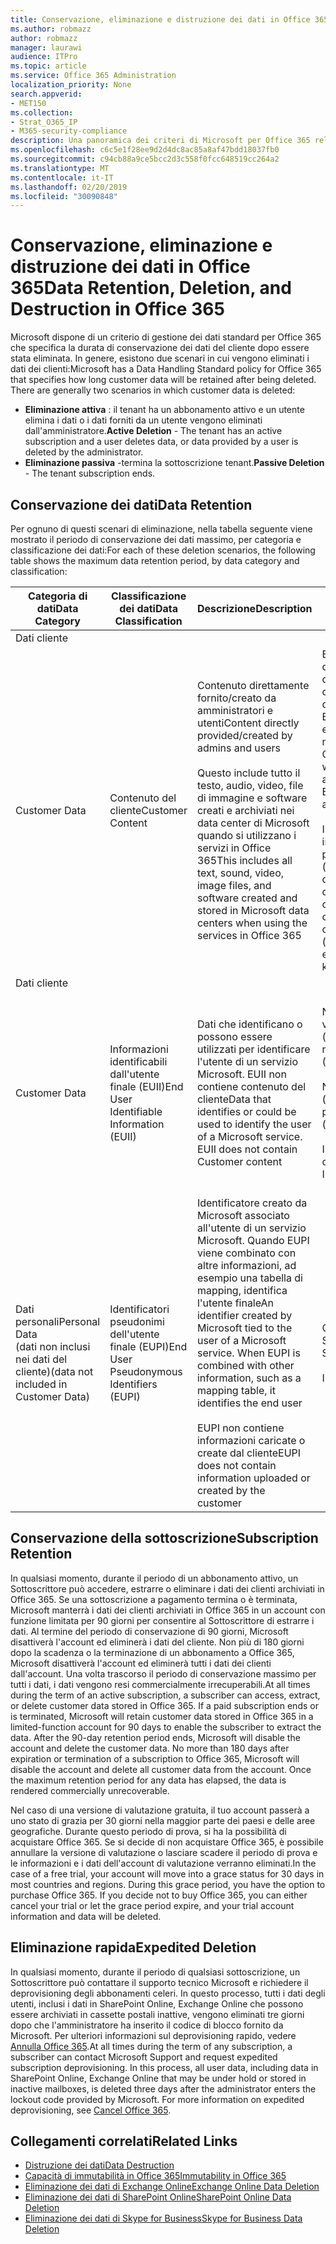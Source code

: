 ```yaml
---
title: Conservazione, eliminazione e distruzione dei dati in Office 365
ms.author: robmazz
author: robmazz
manager: laurawi
audience: ITPro
ms.topic: article
ms.service: Office 365 Administration
localization_priority: None
search.appverid:
- MET150
ms.collection:
- Strat_O365_IP
- M365-security-compliance
description: Una panoramica dei criteri di Microsoft per Office 365 relativamente alla conservazione, all'eliminazione e alla distruzione dei dati.
ms.openlocfilehash: c6c5e1f28ee9d2d4dc8ac85a8af47bdd18037fb0
ms.sourcegitcommit: c94cb88a9ce5bcc2d3c558f0fcc648519cc264a2
ms.translationtype: MT
ms.contentlocale: it-IT
ms.lasthandoff: 02/20/2019
ms.locfileid: "30090848"
---
```

# <a name="data-retention-deletion-and-destruction-in-office-365"></a><span data-ttu-id="4ee35-103">Conservazione, eliminazione e distruzione dei dati in Office 365</span><span class="sxs-lookup"><span data-stu-id="4ee35-103">Data Retention, Deletion, and Destruction in Office 365</span></span>

<span data-ttu-id="4ee35-p101">Microsoft dispone di un criterio di gestione dei dati standard per Office 365 che specifica la durata di conservazione dei dati del cliente dopo essere stata eliminata. In genere, esistono due scenari in cui vengono eliminati i dati dei clienti:</span><span class="sxs-lookup"><span data-stu-id="4ee35-p101">Microsoft has a Data Handling Standard policy for Office 365 that specifies how long customer data will be retained after being deleted. There are generally two scenarios in which customer data is deleted:</span></span>

- <span data-ttu-id="4ee35-106">**Eliminazione attiva** : il tenant ha un abbonamento attivo e un utente elimina i dati o i dati forniti da un utente vengono eliminati dall'amministratore.</span><span class="sxs-lookup"><span data-stu-id="4ee35-106">**Active Deletion** - The tenant has an active subscription and a user deletes data, or data provided by a user is deleted by the administrator.</span></span>
- <span data-ttu-id="4ee35-107">**Eliminazione passiva** -termina la sottoscrizione tenant.</span><span class="sxs-lookup"><span data-stu-id="4ee35-107">**Passive Deletion** - The tenant subscription ends.</span></span>

## <a name="data-retention"></a><span data-ttu-id="4ee35-108">Conservazione dei dati</span><span class="sxs-lookup"><span data-stu-id="4ee35-108">Data Retention</span></span>

<span data-ttu-id="4ee35-109">Per ognuno di questi scenari di eliminazione, nella tabella seguente viene mostrato il periodo di conservazione dei dati massimo, per categoria e classificazione dei dati:</span><span class="sxs-lookup"><span data-stu-id="4ee35-109">For each of these deletion scenarios, the following table shows the maximum data retention period, by data category and classification:</span></span>

| <span data-ttu-id="4ee35-110">Categoria di dati</span><span class="sxs-lookup"><span data-stu-id="4ee35-110">Data Category</span></span> | <span data-ttu-id="4ee35-111">Classificazione dei dati</span><span class="sxs-lookup"><span data-stu-id="4ee35-111">Data Classification</span></span> | <span data-ttu-id="4ee35-112">Descrizione</span><span class="sxs-lookup"><span data-stu-id="4ee35-112">Description</span></span> | <span data-ttu-id="4ee35-113">Esempi</span><span class="sxs-lookup"><span data-stu-id="4ee35-113">Examples</span></span> | <span data-ttu-id="4ee35-114">Periodo di conservazione</span><span class="sxs-lookup"><span data-stu-id="4ee35-114">Retention Period</span></span> |
|-----------------|-----------------|-----------------|----------------------------------|-------------------------------|
| <span data-ttu-id="4ee35-115">Dati cliente
</span><span class="sxs-lookup"><span data-stu-id="4ee35-115">Customer Data</span></span> | <span data-ttu-id="4ee35-116">Contenuto del cliente</span><span class="sxs-lookup"><span data-stu-id="4ee35-116">Customer Content</span></span>| <span data-ttu-id="4ee35-117">Contenuto direttamente fornito/creato da amministratori e utenti</span><span class="sxs-lookup"><span data-stu-id="4ee35-117">Content directly provided/created by admins and users</span></span> <br><br> <span data-ttu-id="4ee35-118">Questo include tutto il testo, audio, video, file di immagine e software creati e archiviati nei data center di Microsoft quando si utilizzano i servizi in Office 365</span><span class="sxs-lookup"><span data-stu-id="4ee35-118">This includes all text, sound, video, image files, and software created and stored in Microsoft data centers when using the services in Office 365</span></span> | <span data-ttu-id="4ee35-119">Esempi delle applicazioni di Office 365 più comunemente utilizzate che consentono agli utenti di creare dati tra cui Word, Excel, PowerPoint, Outlook e OneNote</span><span class="sxs-lookup"><span data-stu-id="4ee35-119">Examples of the most commonly used Office 365 applications which allow users to author data include Word, Excel, PowerPoint, Outlook and OneNote</span></span> <br><br> <span data-ttu-id="4ee35-120">Il contenuto del cliente include anche i segreti di proprietà dei clienti/forniti (password, certificati, chiavi di crittografia, chiavi di archiviazione)</span><span class="sxs-lookup"><span data-stu-id="4ee35-120">Customer content also includes customer-owned/provided secrets (passwords, certificates, encryption keys, storage keys)</span></span> | <span data-ttu-id="4ee35-121">**Scenario di eliminazione attiva:** al massimo 30 giorni</span><span class="sxs-lookup"><span data-stu-id="4ee35-121">**Active Deletion Scenario:** at most 30 days</span></span> <br><br> <span data-ttu-id="4ee35-122">**Scenario di eliminazione passiva:** al massimo 180 giorni</span><span class="sxs-lookup"><span data-stu-id="4ee35-122">**Passive Deletion Scenario:** at most 180 days</span></span> |
| <span data-ttu-id="4ee35-123">Dati cliente
</span><span class="sxs-lookup"><span data-stu-id="4ee35-123">Customer Data</span></span> | <span data-ttu-id="4ee35-124">Informazioni identificabili dall'utente finale (EUII)</span><span class="sxs-lookup"><span data-stu-id="4ee35-124">End User Identifiable Information (EUII)</span></span> | <span data-ttu-id="4ee35-p102">Dati che identificano o possono essere utilizzati per identificare l'utente di un servizio Microsoft. EUII non contiene contenuto del cliente</span><span class="sxs-lookup"><span data-stu-id="4ee35-p102">Data that identifies or could be used to identify the user of a Microsoft service. EUII does not contain Customer content</span></span> | <span data-ttu-id="4ee35-127">Nome utente o nome visualizzato (dominio\nomeutente)</span><span class="sxs-lookup"><span data-stu-id="4ee35-127">User name or display name (DOMAIN\UserName)</span></span> <br><br> <span data-ttu-id="4ee35-128">Nome dell'entità utente (nome @ dominio)</span><span class="sxs-lookup"><span data-stu-id="4ee35-128">User principal name (name@domain)</span></span> <br><br>  <span data-ttu-id="4ee35-129">Indirizzi IP specifici dell'utente</span><span class="sxs-lookup"><span data-stu-id="4ee35-129">User-specific IP addresses</span></span> | <span data-ttu-id="4ee35-130">**Scenario di eliminazione attiva:** al massimo 180 giorni (solo un'azione di amministratore tenant)</span><span class="sxs-lookup"><span data-stu-id="4ee35-130">**Active Deletion Scenario:** at most 180 days (only a tenant administrator action)</span></span> <br><br> <span data-ttu-id="4ee35-131">**Scenario di eliminazione passiva:** al massimo 180 giorni</span><span class="sxs-lookup"><span data-stu-id="4ee35-131">**Passive Deletion Scenario:** at most 180 days</span></span> |
| <span data-ttu-id="4ee35-132">Dati personali</span><span class="sxs-lookup"><span data-stu-id="4ee35-132">Personal Data</span></span> <br> <span data-ttu-id="4ee35-133">(dati non inclusi nei dati del cliente)</span><span class="sxs-lookup"><span data-stu-id="4ee35-133">(data not included in Customer Data)</span></span> | <span data-ttu-id="4ee35-134">Identificatori pseudonimi dell'utente finale (EUPI)</span><span class="sxs-lookup"><span data-stu-id="4ee35-134">End User Pseudonymous Identifiers (EUPI)</span></span> | <span data-ttu-id="4ee35-p103">Identificatore creato da Microsoft associato all'utente di un servizio Microsoft. Quando EUPI viene combinato con altre informazioni, ad esempio una tabella di mapping, identifica l'utente finale</span><span class="sxs-lookup"><span data-stu-id="4ee35-p103">An identifier created by Microsoft tied to the user of a Microsoft service. When EUPI is combined with other information, such as a mapping table, it identifies the end user</span></span> <br><br> <span data-ttu-id="4ee35-137">EUPI non contiene informazioni caricate o create dal cliente</span><span class="sxs-lookup"><span data-stu-id="4ee35-137">EUPI does not contain information uploaded or created by the customer</span></span> | <span data-ttu-id="4ee35-138">GUID utente, PUID o SID</span><span class="sxs-lookup"><span data-stu-id="4ee35-138">User GUIDs, PUIDs, or SIDs</span></span> <br><br> <span data-ttu-id="4ee35-139">ID di sessione</span><span class="sxs-lookup"><span data-stu-id="4ee35-139">Session IDs</span></span> | <span data-ttu-id="4ee35-140">**Scenario di eliminazione attiva:** al massimo 30 giorni</span><span class="sxs-lookup"><span data-stu-id="4ee35-140">**Active Deletion Scenario:** at most 30 days</span></span> <br><br> <span data-ttu-id="4ee35-141">**Scenario di eliminazione passiva:** al massimo 180 giorni</span><span class="sxs-lookup"><span data-stu-id="4ee35-141">**Passive Deletion Scenario:** at most 180 days</span></span> |

## <a name="subscription-retention"></a><span data-ttu-id="4ee35-142">Conservazione della sottoscrizione</span><span class="sxs-lookup"><span data-stu-id="4ee35-142">Subscription Retention</span></span>

<span data-ttu-id="4ee35-p104">In qualsiasi momento, durante il periodo di un abbonamento attivo, un Sottoscrittore può accedere, estrarre o eliminare i dati dei clienti archiviati in Office 365. Se una sottoscrizione a pagamento termina o è terminata, Microsoft manterrà i dati dei clienti archiviati in Office 365 in un account con funzione limitata per 90 giorni per consentire al Sottoscrittore di estrarre i dati. Al termine del periodo di conservazione di 90 giorni, Microsoft disattiverà l'account ed eliminerà i dati del cliente. Non più di 180 giorni dopo la scadenza o la terminazione di un abbonamento a Office 365, Microsoft disattiverà l'account ed eliminerà tutti i dati dei clienti dall'account. Una volta trascorso il periodo di conservazione massimo per tutti i dati, i dati vengono resi commercialmente irrecuperabili.</span><span class="sxs-lookup"><span data-stu-id="4ee35-p104">At all times during the term of an active subscription, a subscriber can access, extract, or delete customer data stored in Office 365. If a paid subscription ends or is terminated, Microsoft will retain customer data stored in Office 365 in a limited-function account for 90 days to enable the subscriber to extract the data. After the 90-day retention period ends, Microsoft will disable the account and delete the customer data. No more than 180 days after expiration or termination of a subscription to Office 365, Microsoft will disable the account and delete all customer data from the account. Once the maximum retention period for any data has elapsed, the data is rendered commercially unrecoverable.</span></span>

<span data-ttu-id="4ee35-p105">Nel caso di una versione di valutazione gratuita, il tuo account passerà a uno stato di grazia per 30 giorni nella maggior parte dei paesi e delle aree geografiche. Durante questo periodo di prova, si ha la possibilità di acquistare Office 365. Se si decide di non acquistare Office 365, è possibile annullare la versione di valutazione o lasciare scadere il periodo di prova e le informazioni e i dati dell'account di valutazione verranno eliminati.</span><span class="sxs-lookup"><span data-stu-id="4ee35-p105">In the case of a free trial, your account will move into a grace status for 30 days in most countries and regions. During this grace period, you have the option to purchase Office 365. If you decide not to buy Office 365, you can either cancel your trial or let the grace period expire, and your trial account information and data will be deleted.</span></span>

## <a name="expedited-deletion"></a><span data-ttu-id="4ee35-151">Eliminazione rapida</span><span class="sxs-lookup"><span data-stu-id="4ee35-151">Expedited Deletion</span></span>
<span data-ttu-id="4ee35-p106">In qualsiasi momento, durante il periodo di qualsiasi sottoscrizione, un Sottoscrittore può contattare il supporto tecnico Microsoft e richiedere il deprovisioning degli abbonamenti celeri. In questo processo, tutti i dati degli utenti, inclusi i dati in SharePoint Online, Exchange Online che possono essere archiviati in cassette postali inattive, vengono eliminati tre giorni dopo che l'amministratore ha inserito il codice di blocco fornito da Microsoft. Per ulteriori informazioni sul deprovisioning rapido, vedere [Annulla Office 365](https://support.office.com/article/Cancel-Office-365-for-business-b1bc0bef-4608-4601-813a-cdd9f746709a).</span><span class="sxs-lookup"><span data-stu-id="4ee35-p106">At all times during the term of any subscription, a subscriber can contact Microsoft Support and request expedited subscription deprovisioning. In this process, all user data, including data in SharePoint Online, Exchange Online that may be under hold or stored in inactive mailboxes, is deleted three days after the administrator enters the lockout code provided by Microsoft. For more information on expedited deprovisioning, see [Cancel Office 365](https://support.office.com/article/Cancel-Office-365-for-business-b1bc0bef-4608-4601-813a-cdd9f746709a).</span></span>

## <a name="related-links"></a><span data-ttu-id="4ee35-155">Collegamenti correlati</span><span class="sxs-lookup"><span data-stu-id="4ee35-155">Related Links</span></span>
- [<span data-ttu-id="4ee35-156">Distruzione dei dati</span><span class="sxs-lookup"><span data-stu-id="4ee35-156">Data Destruction</span></span>](office-365-data-destruction.md)
- [<span data-ttu-id="4ee35-157">Capacità di immutabilità in Office 365</span><span class="sxs-lookup"><span data-stu-id="4ee35-157">Immutability in Office 365</span></span>](office-365-data-immutability.md)
- [<span data-ttu-id="4ee35-158">Eliminazione dei dati di Exchange Online</span><span class="sxs-lookup"><span data-stu-id="4ee35-158">Exchange Online Data Deletion</span></span>](office-365-exchange-online-data-deletion.md)
- [<span data-ttu-id="4ee35-159">Eliminazione dei dati di SharePoint Online</span><span class="sxs-lookup"><span data-stu-id="4ee35-159">SharePoint Online Data Deletion</span></span>](office-365-sharepoint-online-data-deletion.md)
- [<span data-ttu-id="4ee35-160">Eliminazione dei dati di Skype for Business</span><span class="sxs-lookup"><span data-stu-id="4ee35-160">Skype for Business Data Deletion</span></span>](office-365-skype-data-deletion.md)